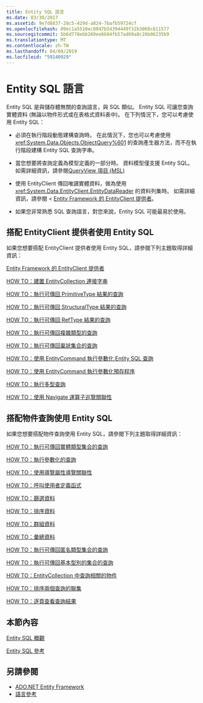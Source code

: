 ```yaml
---
title: Entity SQL 語言
ms.date: 03/30/2017
ms.assetid: 9e7d8837-28c5-429d-a824-7bafb59724cf
ms.openlocfilehash: 09ec1a5518ec0847b54394449f32b3068c811577
ms.sourcegitcommit: 5b6d778ebb269ee6684fb57ad69a8c28b06235b9
ms.translationtype: MT
ms.contentlocale: zh-TW
ms.lasthandoff: 04/08/2019
ms.locfileid: "59140929"
---
```

# <a name="entity-sql-language"></a>Entity SQL 語言
Entity SQL 是與儲存體無關的查詢語言，與 SQL 類似。 Entity SQL 可讓您查詢實體資料 (無論以物件形式或在表格式資料表中)。 在下列情況下，您可以考慮使用 Entity SQL：  
  
-   必須在執行階段動態建構查詢時。 在此情況下，您也可以考慮使用 <xref:System.Data.Objects.ObjectQuery%601> 的查詢產生器方法，而不在執行階段建構 Entity SQL 查詢字串。  
  
-   當您想要將查詢定義為模型定義的一部分時。 資料模型僅支援 Entity SQL。 如需詳細資訊，請參閱[QueryView 項目 (MSL)](/ef/ef6/modeling/designer/advanced/edmx/msl-spec#queryview-element-msl)  
  
-   使用 EntityClient 傳回唯讀實體資料，做為使用 <xref:System.Data.EntityClient.EntityDataReader> 的資料列集時。 如需詳細資訊，請參閱 < [Entity Framework 的 EntityClient 提供者](../../../../../../docs/framework/data/adonet/ef/entityclient-provider-for-the-entity-framework.md)。  
  
-   如果您非常熟悉 SQL 查詢語言，對您來說，Entity SQL 可能最易於使用。  
  
## <a name="using-entity-sql-with-the-entityclient-provider"></a>搭配 EntityClient 提供者使用 Entity SQL  
 如果您想要搭配 EntityClient 提供者使用 Entity SQL，請參閱下列主題取得詳細資訊：  
  
 [Entity Framework 的 EntityClient 提供者](../../../../../../docs/framework/data/adonet/ef/entityclient-provider-for-the-entity-framework.md)  
  
 [HOW TO：建置 EntityCollection 連接字串](../../../../../../docs/framework/data/adonet/ef/how-to-build-an-entityconnection-connection-string.md)  
  
 [HOW TO：執行可傳回 PrimitiveType 結果的查詢](../../../../../../docs/framework/data/adonet/ef/how-to-execute-a-query-that-returns-primitivetype-results.md)  
  
 [HOW TO：執行可傳回 StructuralType 結果的查詢](../../../../../../docs/framework/data/adonet/ef/how-to-execute-a-query-that-returns-structuraltype-results.md)  
  
 [HOW TO：執行可傳回 RefType 結果的查詢](../../../../../../docs/framework/data/adonet/ef/how-to-execute-a-query-that-returns-reftype-results.md)  
  
 [HOW TO：執行可傳回複雜類型的查詢](../../../../../../docs/framework/data/adonet/ef/how-to-execute-a-query-that-returns-complex-types.md)  
  
 [HOW TO：執行可傳回巢狀集合的查詢](../../../../../../docs/framework/data/adonet/ef/how-to-execute-a-query-that-returns-nested-collections.md)  
  
 [HOW TO：使用 EntityCommand 執行參數化 Entity SQL 查詢](../../../../../../docs/framework/data/adonet/ef/how-to-execute-a-parameterized-entity-sql-query-using-entitycommand.md)  
  
 [HOW TO：使用 EntityCommand 執行參數化預存程序](../../../../../../docs/framework/data/adonet/ef/how-to-execute-a-parameterized-stored-procedure-using-entitycommand.md)  
  
 [HOW TO：執行多型查詢](../../../../../../docs/framework/data/adonet/ef/how-to-execute-a-polymorphic-query.md)  
  
 [HOW TO：使用 Navigate 運算子巡覽關聯性](../../../../../../docs/framework/data/adonet/ef/how-to-navigate-relationships-with-the-navigate-operator.md)  
  
## <a name="using-entity-sql-with-object-queries"></a>搭配物件查詢使用 Entity SQL  
 如果您想要搭配物件查詢使用 Entity SQL，請參閱下列主題取得詳細資訊：  
  
 [HOW TO：執行可傳回實體類型集合的查詢](https://docs.microsoft.com/previous-versions/dotnet/netframework-4.0/bb738694(v=vs.100))  
  
 [HOW TO：執行參數化的查詢](https://docs.microsoft.com/previous-versions/dotnet/netframework-4.0/bb738521(v=vs.100))  
  
 [HOW TO：使用導覽屬性導覽關聯性](https://docs.microsoft.com/previous-versions/dotnet/netframework-4.0/bb896321(v=vs.100))  
  
 [HOW TO：呼叫使用者定義函式](https://docs.microsoft.com/previous-versions/dotnet/netframework-4.0/dd490951(v=vs.100))  
  
 [HOW TO：篩選資料](https://docs.microsoft.com/previous-versions/dotnet/netframework-4.0/cc716755(v=vs.100))  
  
 [HOW TO：排序資料](https://docs.microsoft.com/previous-versions/dotnet/netframework-4.0/cc716784(v=vs.100))  
  
 [HOW TO：群組資料](https://docs.microsoft.com/previous-versions/dotnet/netframework-4.0/bb896341(v=vs.100))  
  
 [HOW TO：彙總資料](https://docs.microsoft.com/previous-versions/dotnet/netframework-4.0/cc716738(v=vs.100))  
  
 [HOW TO：執行可傳回匿名類型集合的查詢](https://docs.microsoft.com/previous-versions/dotnet/netframework-4.0/bb738512(v=vs.100))  
  
 [HOW TO：執行可傳回基本型別的集合的查詢](https://docs.microsoft.com/previous-versions/dotnet/netframework-4.0/bb738451(v=vs.100))  
  
 [HOW TO：EntityCollection 中查詢相關的物件](https://docs.microsoft.com/previous-versions/dotnet/netframework-4.0/cc716708(v=vs.100))  
  
 [HOW TO：排序兩個查詢的聯集](https://docs.microsoft.com/previous-versions/dotnet/netframework-4.0/bb896299(v=vs.100))  
  
 [HOW TO：逐頁查看查詢結果](https://docs.microsoft.com/previous-versions/dotnet/netframework-4.0/bb738702(v=vs.100))  
  
## <a name="in-this-section"></a>本節內容  
 [Entity SQL 概觀](../../../../../../docs/framework/data/adonet/ef/language-reference/entity-sql-overview.md)  
  
 [Entity SQL 參考](../../../../../../docs/framework/data/adonet/ef/language-reference/entity-sql-reference.md)  
  
## <a name="see-also"></a>另請參閱

- [ADO.NET Entity Framework](../../../../../../docs/framework/data/adonet/ef/index.md)
- [語言參考](../../../../../../docs/framework/data/adonet/ef/language-reference/index.md)
